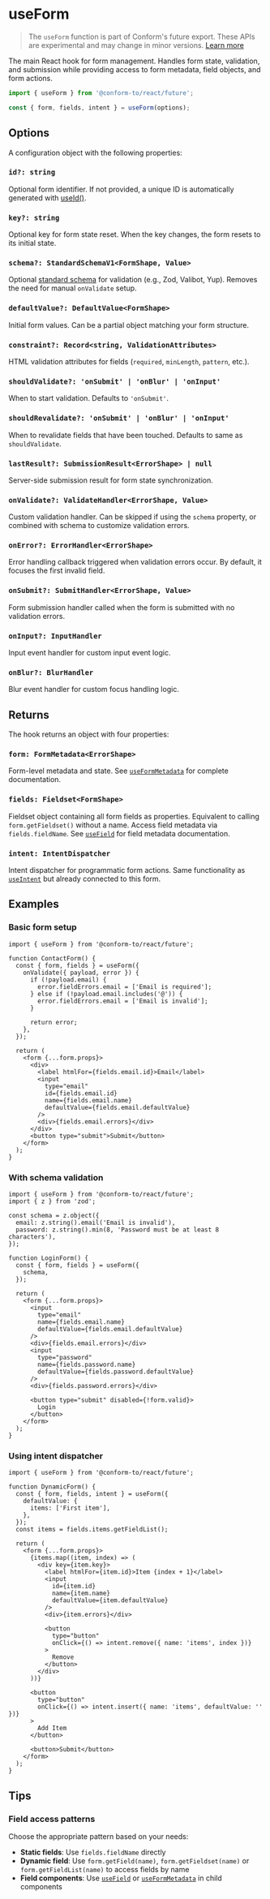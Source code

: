 # useForm

> The `useForm` function is part of Conform's future export. These APIs are experimental and may change in minor versions. [Learn more](https://github.com/edmundhung/conform/discussions/954)

The main React hook for form management. Handles form state, validation, and submission while providing access to form metadata, field objects, and form actions.

```ts
import { useForm } from '@conform-to/react/future';

const { form, fields, intent } = useForm(options);
```

## Options

A configuration object with the following properties:

### `id?: string`

Optional form identifier. If not provided, a unique ID is automatically generated with [useId()](https://react.dev/reference/react/useId).

### `key?: string`

Optional key for form state reset. When the key changes, the form resets to its initial state.

### `schema?: StandardSchemaV1<FormShape, Value>`

Optional [standard schema](https://standardschema.dev/) for validation (e.g., Zod, Valibot, Yup). Removes the need for manual `onValidate` setup.

### `defaultValue?: DefaultValue<FormShape>`

Initial form values. Can be a partial object matching your form structure.

### `constraint?: Record<string, ValidationAttributes>`

HTML validation attributes for fields (`required`, `minLength`, `pattern`, etc.).

### `shouldValidate?: 'onSubmit' | 'onBlur' | 'onInput'`

When to start validation. Defaults to `'onSubmit'`.

### `shouldRevalidate?: 'onSubmit' | 'onBlur' | 'onInput'`

When to revalidate fields that have been touched. Defaults to same as `shouldValidate`.

### `lastResult?: SubmissionResult<ErrorShape> | null`

Server-side submission result for form state synchronization.

### `onValidate?: ValidateHandler<ErrorShape, Value>`

Custom validation handler. Can be skipped if using the `schema` property, or combined with schema to customize validation errors.

### `onError?: ErrorHandler<ErrorShape>`

Error handling callback triggered when validation errors occur. By default, it focuses the first invalid field.

### `onSubmit?: SubmitHandler<ErrorShape, Value>`

Form submission handler called when the form is submitted with no validation errors.

### `onInput?: InputHandler`

Input event handler for custom input event logic.

### `onBlur?: BlurHandler`

Blur event handler for custom focus handling logic.

## Returns

The hook returns an object with four properties:

### `form: FormMetadata<ErrorShape>`

Form-level metadata and state. See [`useFormMetadata`](./useFormMetadata.md) for complete documentation.

### `fields: Fieldset<FormShape>`

Fieldset object containing all form fields as properties. Equivalent to calling `form.getFieldset()` without a name. Access field metadata via `fields.fieldName`. See [`useField`](./useField.md) for field metadata documentation.

### `intent: IntentDispatcher`

Intent dispatcher for programmatic form actions. Same functionality as [`useIntent`](./useIntent.md) but already connected to this form.

## Examples

### Basic form setup

```tsx
import { useForm } from '@conform-to/react/future';

function ContactForm() {
  const { form, fields } = useForm({
    onValidate({ payload, error }) {
      if (!payload.email) {
        error.fieldErrors.email = ['Email is required'];
      } else if (!payload.email.includes('@')) {
        error.fieldErrors.email = ['Email is invalid'];
      }

      return error;
    },
  });

  return (
    <form {...form.props}>
      <div>
        <label htmlFor={fields.email.id}>Email</label>
        <input
          type="email"
          id={fields.email.id}
          name={fields.email.name}
          defaultValue={fields.email.defaultValue}
        />
        <div>{fields.email.errors}</div>
      </div>
      <button type="submit">Submit</button>
    </form>
  );
}
```

### With schema validation

```tsx
import { useForm } from '@conform-to/react/future';
import { z } from 'zod';

const schema = z.object({
  email: z.string().email('Email is invalid'),
  password: z.string().min(8, 'Password must be at least 8 characters'),
});

function LoginForm() {
  const { form, fields } = useForm({
    schema,
  });

  return (
    <form {...form.props}>
      <input
        type="email"
        name={fields.email.name}
        defaultValue={fields.email.defaultValue}
      />
      <div>{fields.email.errors}</div>
      <input
        type="password"
        name={fields.password.name}
        defaultValue={fields.password.defaultValue}
      />
      <div>{fields.password.errors}</div>

      <button type="submit" disabled={!form.valid}>
        Login
      </button>
    </form>
  );
}
```

### Using intent dispatcher

```tsx
import { useForm } from '@conform-to/react/future';

function DynamicForm() {
  const { form, fields, intent } = useForm({
    defaultValue: {
      items: ['First item'],
    },
  });
  const items = fields.items.getFieldList();

  return (
    <form {...form.props}>
      {items.map((item, index) => (
        <div key={item.key}>
          <label htmlFor={item.id}>Item {index + 1}</label>
          <input
            id={item.id}
            name={item.name}
            defaultValue={item.defaultValue}
          />
          <div>{item.errors}</div>

          <button
            type="button"
            onClick={() => intent.remove({ name: 'items', index })}
          >
            Remove
          </button>
        </div>
      ))}

      <button
        type="button"
        onClick={() => intent.insert({ name: 'items', defaultValue: '' })}
      >
        Add Item
      </button>

      <button>Submit</button>
    </form>
  );
}
```

## Tips

### Field access patterns

Choose the appropriate pattern based on your needs:

- **Static fields**: Use `fields.fieldName` directly
- **Dynamic field**: Use `form.getField(name)`, `form.getFieldset(name)` or `form.getFieldList(name)` to access fields by name
- **Field components**: Use [`useField`](./useField.md) or [`useFormMetadata`](./useFormMetadata.md) in child components
